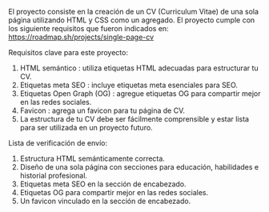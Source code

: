 El proyecto consiste en la creación de un CV (Curriculum Vitae) de una sola página utilizando HTML y CSS como un agregado.
El proyecto cumple con los siguiente requisitos que fueron indicados en:
https://roadmap.sh/projects/single-page-cv

Requisitos clave para este proyecto:
1. HTML semántico : utiliza etiquetas HTML adecuadas para estructurar tu CV.
2. Etiquetas meta SEO : incluye etiquetas meta esenciales para SEO.
3. Etiquetas Open Graph (OG) : agregue etiquetas OG para compartir mejor en las redes sociales.
4. Favicon : agrega un favicon para tu página de CV.
5. La estructura de tu CV debe ser fácilmente comprensible y estar lista para ser utilizada en un proyecto futuro.

Lista de verificación de envío:
1. Estructura HTML semánticamente correcta.
2. Diseño de una sola página con secciones para educación, habilidades e historial profesional.
3. Etiquetas meta SEO en la sección de encabezado.
4. Etiquetas OG para compartir mejor en las redes sociales.
5. Un favicon vinculado en la sección de encabezado.
